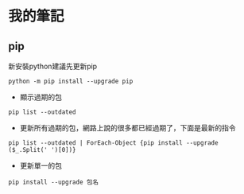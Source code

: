 # 我的筆記

## pip

新安裝python建議先更新pip

```shell
python -m pip install --upgrade pip
```

- 顯示過期的包

```shell
pip list --outdated 
```

- 更新所有過期的包，網路上說的很多都已經過期了，下面是最新的指令

```shell
pip list --outdated | ForEach-Object {pip install --upgrade ($_.Split(' ')[0])}
```

- 更新單一的包

```shell
pip install --upgrade 包名
```

